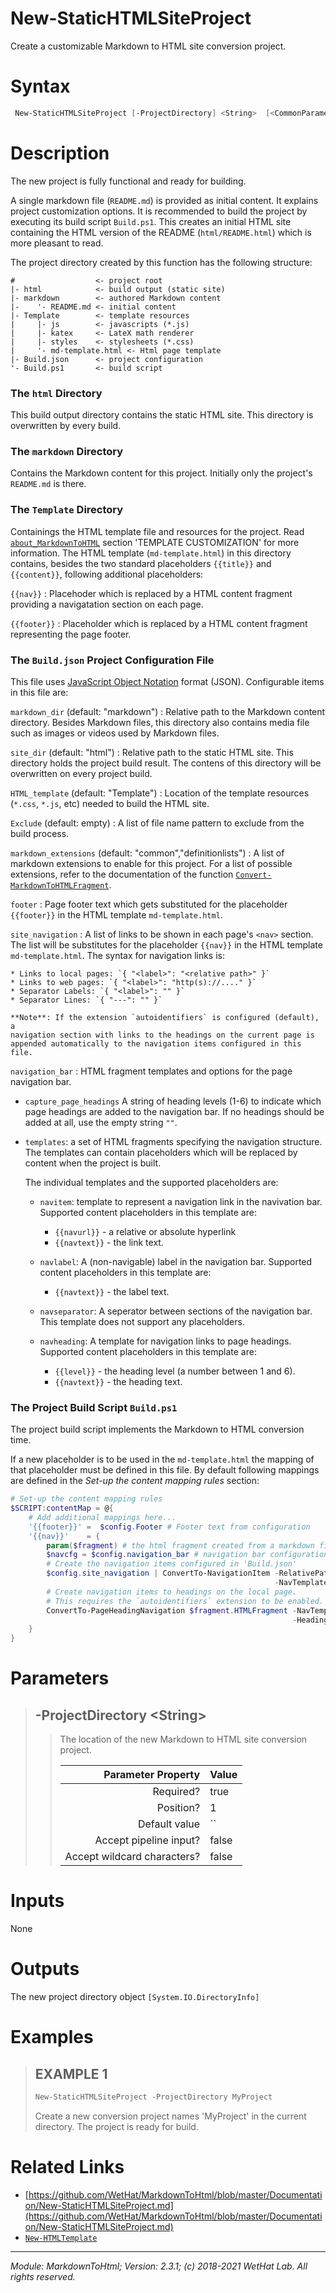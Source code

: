 ﻿# New-StaticHTMLSiteProject

Create a customizable Markdown to HTML site conversion project.

# Syntax
```PowerShell
 New-StaticHTMLSiteProject [-ProjectDirectory] <String>  [<CommonParameters>] 
```


# Description


The new project is fully functional and ready for building.

A single markdown file (`README.md`) is provided as initial content. It explains
project customization options. It is recommended to build the project by
executing its build script `Build.ps1`. This creates an initial HTML site
containing the HTML version of the README (`html/README.html`) which is more
pleasant to read.

The project directory created by this function has the following structure:

~~~
#                  <- project root
|- html            <- build output (static site)
|- markdown        <- authored Markdown content
|-    '- README.md <- initial content
|- Template        <- template resources
|     |- js        <- javascripts (*.js)
|     |- katex     <- LateX math renderer
|     |- styles    <- stylesheets (*.css)
|     '- md-template.html <- Html page template
|- Build.json      <- project configuration
'- Build.ps1       <- build script
~~~

### The `html` Directory
This build output directory contains the static HTML site. This directory
is overwritten by every build.

### The `markdown` Directory
Contains the Markdown content for this project. Initially only the project's
`README.md` is there.

### The `Template` Directory
Containings the HTML template file and resources for the project.
Read [`about_MarkdownToHTML`](about_MarkdownToHTML.md) section 'TEMPLATE CUSTOMIZATION' for more
information. The HTML template (`md-template.html`) in this
directory contains, besides the two standard placeholders `{{title}}` and
    `{{content}}`, following additional placeholders:

`{{nav}}`
:   Placehoder which is replaced by a HTML content fragment
    providing a navigatation section on each page.

`{{footer}}`
:   Placeholder which is replaced by a HTML content fragment
    representing the page footer.

### The `Build.json` Project Configuration File
This file uses [JavaScript Object Notation](https://en.wikipedia.org/wiki/JSON)
format (JSON). Configurable items in this file are:

`markdown_dir` (default: "markdown")
:   Relative path to the Markdown content directory.
    Besides Markdown files, this directory also contains media file such as
    images or videos used by Markdown files.

`site_dir` (default: "html")
:   Relative path to the static HTML site. This directory holds the project
    build result. The contens of this directory will be overwritten on every project
    build.

`HTML_template` (default: "Template")
:   Location of the template resources (`*.css`, `*.js`, etc) needed to build
    the HTML site.

`Exclude` (default: empty)
:   A list of file name pattern to exclude from the build process.

`markdown_extensions` (default: "common","definitionlists")
:   A list of markdown extensions to enable for this project. For a list of
    possible extensions, refer to the documentation of the function
    [`Convert-MarkdownToHTMLFragment`](Convert-MarkdownToHTMLFragment.md).

`footer`
:   Page footer text which gets substituted for the placeholder `{{footer}}` in
    the HTML template `md-template.html`.

`site_navigation`
:   A list of links to be shown in each page's `<nav>` section.
    The list will be substitutes for the placeholder `{{nav}}` in
    the HTML template `md-template.html`. The syntax for navigation
    links is:

    * Links to local pages: `{ "<label>": "<relative path>" }`
    * Links to web pages: `{ "<label>": "http(s)://...." }`
    * Separator Labels: `{ "<label>": "" }`
    * Separator Lines: `{ "---": "" }`

    **Note**: If the extension `autoidentifiers` is configured (default), a
    navigation section with links to the headings on the current page is
    appended automatically to the navigation items configured in this file.

`navigation_bar`
:   HTML fragment templates and options for the page navigation bar.

   * `capture_page_headings` A string of heading levels (1-6) to indicate which
     page headings are added to the navigation bar. If no headings should
     be added at all, use the empty string `""`.

   * `templates`: a set of HTML fragments specifying the navigation structure.
     The templates can contain placeholders which will be replaced by content
     when the project is built.

     The individual templates and the supported placeholders are:
     * `navitem`: template to represent a navigation link in the navivation bar.
       Supported content placeholders in this template are:
       * `{{navurl}}` - a relative or absolute hyperlink
       * `{{navtext}}` - the link text.

     * `navlabel`: A (non-navigable) label in the navigation bar.
       Supported content placeholders in this template are:
       * `{{navtext}}` - the label text.

     * `navseparator`: A seperator between sections of the navigation bar. This
       template does not support any placeholders.

     * `navheading`: A template for navigation links to page headings.
       Supported content placeholders in this template are:
       * `{{level}}` - the heading level (a number between 1 and 6).
       * `{{navtext}}` - the heading text.

### The Project Build Script `Build.ps1`
The project build script implements the Markdown to HTML conversion time.

If a new placeholder is to be used in the `md-template.html` the mapping of that
placeholder must be defined in this file. By default following mappings are
defined in the _Set-up the content mapping rules_ section:

~~~ PowerShell
# Set-up the content mapping rules
$SCRIPT:contentMap = @{
	# Add additional mappings here...
	'{{footer}}' =  $config.Footer # Footer text from configuration
	'{{nav}}'    = {
		param($fragment) # the html fragment created from a markdown file
		$navcfg = $config.navigation_bar # navigation bar configuration
		# Create the navigation items configured in 'Build.json'
		$config.site_navigation | ConvertTo-NavigationItem -RelativePath $fragment.RelativePath `
		                                                   -NavTemplate $navcfg.template
		# Create navigation items to headings on the local page.
		# This requires the `autoidentifiers` extension to be enabled.
		ConvertTo-PageHeadingNavigation $fragment.HTMLFragment -NavTemplate $navcfg.template `
		                                                       -HeadingLevels $navcfg.capture_page_headings
	}
}
~~~





# Parameters

<blockquote>



## -ProjectDirectory \<String\>

<blockquote>

The location of the new Markdown to HTML site conversion project.

Parameter Property         | Value
--------------------------:|:----------
Required?                  | true
Position?                  | 1
Default value              | ``
Accept pipeline input?     | false
Accept wildcard characters?| false

</blockquote>


</blockquote>


# Inputs
None


# Outputs
The new project directory object `[System.IO.DirectoryInfo]`

# Examples

<blockquote>


## EXAMPLE 1

```PowerShell
New-StaticHTMLSiteProject -ProjectDirectory MyProject
```


Create a new conversion project names 'MyProject' in the current directory. The
project is ready for build.













</blockquote>

# Related Links

* [https://github.com/WetHat/MarkdownToHtml/blob/master/Documentation/New-StaticHTMLSiteProject.md](https://github.com/WetHat/MarkdownToHtml/blob/master/Documentation/New-StaticHTMLSiteProject.md) 
* [`New-HTMLTemplate`](New-HTMLTemplate.md)

---

<cite>Module: MarkdownToHtml; Version: 2.3.1; (c) 2018-2021 WetHat Lab. All rights reserved.</cite>
